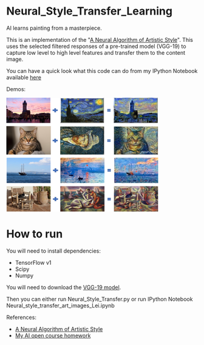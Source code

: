 # Neural_Style_Transfer_Learning
AI learns painting from a masterpiece.

This is an implementation of the "[A Neural Algorithm of Artistic Style](http://arxiv.org/abs/1508.06576)". This uses the selected filtered responses of a pre-trained model (VGG-19) to capture low level to high level features and transfer them to the content image.

You can have a quick look what this code can do from my IPython Notebook available [here](./Neural_style_transfer_art_images_Lei.ipynb)

Demos:

<img src="good/demo3.png" width="400px" height="300px" />

# How to run

You will need to install dependencies:

- TensorFlow v1
- Scipy
- Numpy

You will need to download the [VGG-19 model](http://www.vlfeat.org/matconvnet/models/imagenet-vgg-verydeep-19.mat).

Then you can either run Neural_Style_Transfer.py or run IPython Notebook Neural_style_transfer_art_images_Lei.ipynb

References:
- [A Neural Algorithm of Artistic Style](http://arxiv.org/abs/1508.06576)
- [My AI open course homework](./Art_Generation_with_Neural_Style_Transfer_v3a_solution.ipynb)

